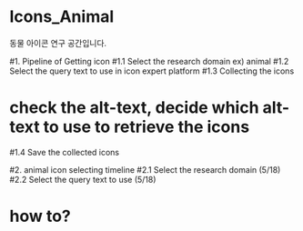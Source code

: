 # Icons_Animal
동물 아이콘 연구 공간입니다.

#1. Pipeline of Getting icon
#1.1 Select the research domain ex) animal
#1.2 Select the query text to use in icon expert platform
#1.3 Collecting the icons
#    check the alt-text, decide which alt-text to use to retrieve the icons
#1.4 Save the collected icons

#2. animal icon selecting timeline
#2.1 Select the research domain (5/18)
#2.2 Select the query text to use (5/18)
#    how to? 
